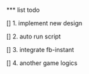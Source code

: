 *** list todo

[] 1. implement new design

[] 2. auto run script

[] 3. integrate fb-instant

[] 4. another game logics

